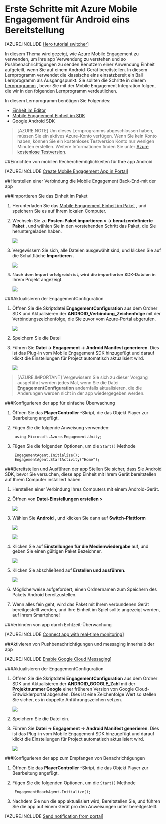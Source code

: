 <properties
    pageTitle="Erste Schritte mit Azure Mobile Engagement für Android eins Bereitstellung"
    description="Informationen Sie zur Verwendung von Azure Mobile Engagement mit Analytics und Pushbenachrichtigungen für Einheit apps bereitstellen für iOS-Geräte."
    services="mobile-engagement"
    documentationCenter="unity"
    authors="piyushjo"
    manager="erikre"
    editor="" />

<tags
    ms.service="mobile-engagement"
    ms.workload="mobile"
    ms.tgt_pltfrm="mobile-unity-android"
    ms.devlang="dotnet"
    ms.topic="hero-article"
    ms.date="08/19/2016"
    ms.author="piyushjo" />

# <a name="get-started-with-azure-mobile-engagement-for-unity-android-deployment"></a>Erste Schritte mit Azure Mobile Engagement für Android eins Bereitstellung

[AZURE.INCLUDE [Hero tutorial switcher](../../includes/mobile-engagement-hero-tutorial-switcher.md)]

In diesem Thema wird gezeigt, wie Azure Mobile Engagement zu verwenden, um Ihre app Verwendung zu verstehen und so Pushbenachrichtigungen zu senden Benutzern einer Anwendung Einheit aufgeteilt, wenn Sie auf einem Android-Gerät bereitstellen.
In diesem Lernprogramm verwendet die klassische eins einsatzbereit ein Ball Lernprogramm als Ausgangspunkt. Sie sollten die Schritte in diesem [Lernprogramm](mobile-engagement-unity-roll-a-ball.md) , bevor Sie mit der Mobile Engagement Integration folgen, die wir in den folgenden Lernprogramm verdeutlichen. 

In diesem Lernprogramm benötigen Sie Folgendes:

+ [Einheit im Editor](http://unity3d.com/get-unity)
+ [Mobile Engagement Einheit im SDK](https://aka.ms/azmeunitysdk)
+ Google Android SDK

> [AZURE.NOTE] Um dieses Lernprogramms abgeschlossen haben, müssen Sie ein aktives Azure-Konto verfügen. Wenn Sie kein Konto haben, können Sie ein kostenloses Testversion Konto nur wenigen Minuten erstellen. Weitere Informationen finden Sie unter [Azure kostenlose Testversion](https://azure.microsoft.com/pricing/free-trial/?WT.mc_id=A0E0E5C02&amp;returnurl=http%3A%2F%2Fazure.microsoft.com%2Fen-us%2Fdocumentation%2Farticles%2Fmobile-engagement-unity-android-get-started).

##<a name="a-idsetup-azmeasetup-mobile-engagement-for-your-android-app"></a><a id="setup-azme"></a>Einrichten von mobilen Recherchemöglichkeiten für Ihre app Android

[AZURE.INCLUDE [Create Mobile Engagement App in Portal](../../includes/mobile-engagement-create-app-in-portal-new.md)]

##<a name="a-idconnecting-appaconnect-your-app-to-the-mobile-engagement-backend"></a><a id="connecting-app"></a>Herstellen einer Verbindung die Mobile Engagement Back-End-mit der app

###<a name="import-the-unity-package"></a>Importieren Sie das Einheit im Paket

1. Herunterladen Sie das [Mobile Engagement Einheit im Paket](https://aka.ms/azmeunitysdk) , und speichern Sie es auf Ihrem lokalen Computer. 

2. Wechseln Sie zu **Posten-Paket importieren > -> benutzerdefinierte Paket** , und wählen Sie in den vorstehenden Schritt das Paket, die Sie heruntergeladen haben. 

    ![][70] 

3. Vergewissern Sie sich, alle Dateien ausgewählt sind, und klicken Sie auf die Schaltfläche **Importieren** . 

    ![][71] 

4. Nach dem Import erfolgreich ist, wird die importierten SDK-Dateien in Ihrem Projekt angezeigt.  

    ![][72] 

###<a name="update-the-engagementconfiguration"></a>Aktualisieren der EngagementConfiguration

1. Öffnen Sie die Skriptdatei **EngagementConfiguration** aus dem Ordner SDK und Aktualisieren der **ANDROID\_Verbindung\_Zeichenfolge** mit der Verbindungszeichenfolge, die Sie zuvor vom Azure-Portal abgerufen.  

    ![][73]

2. Speichern Sie die Datei 

3. Führen Sie **Datei -> Engagement -> Android Manifest generieren**. Dies ist das Plug-in vom Mobile Engagement SDK hinzugefügt und darauf klickt die Einstellungen für Project automatisch aktualisiert wird. 

    ![][74]

> [AZURE.IMPORTANT] Vergewissern Sie sich zu dieser Vorgang ausgeführt werden jedes Mal, wenn Sie die Datei **EngagementConfiguration** andernfalls aktualisieren, die die Änderungen werden nicht in der app wiedergegeben werden. 

###<a name="configure-the-app-for-basic-tracking"></a>Konfigurieren der app für einfache Überwachung

1. Öffnen Sie das **PlayerController** -Skript, die das Objekt Player zur Bearbeitung angefügt. 

2. Fügen Sie die folgende Anweisung verwenden:

        using Microsoft.Azure.Engagement.Unity;

3. Fügen Sie die folgenden Optionen, um die `Start()` Methode
    
        EngagementAgent.Initialize();
        EngagementAgent.StartActivity("Home");

###<a name="deploy-and-run-the-app"></a>Bereitstellen und Ausführen der app
Stellen Sie sicher, dass Sie Android SDK, bevor Sie versuchen, diese app Einheit mit Ihrem Gerät bereitstellen auf Ihrem Computer installiert haben. 

1. Herstellen einer Verbindung Ihres Computers mit einem Android-Gerät. 

2. Öffnen von **Datei-Einstellungen erstellen >** 

    ![][40]

3. Wählen Sie **Android** , und klicken Sie dann auf **Switch-Plattform**

    ![][51]

    ![][52]

4. Klicken Sie auf **Einstellungen für die Medienwiedergabe** auf, und geben Sie einen gültigen Paket Bezeichner. 

    ![][53]

5. Klicken Sie abschließend auf **Erstellen und ausführen.**

    ![][54]

6. Möglicherweise aufgefordert, einen Ordnernamen zum Speichern des Pakets Android bereitzustellen. 

7. Wenn alles fein geht, wird das Paket mit Ihrem verbundenen Gerät bereitgestellt werden, und Ihre Einheit im Spiel sollte angezeigt werden, auf Ihrem Smartphone! 

##<a name="a-idmonitoraconnect-app-with-real-time-monitoring"></a><a id="monitor"></a>Verbinden von app durch Echtzeit-Überwachung

[AZURE.INCLUDE [Connect app with real-time monitoring](../../includes/mobile-engagement-connect-app-with-monitor.md)]

##<a name="a-idintegrate-pushaenable-push-notifications-and-in-app-messaging"></a><a id="integrate-push"></a>Aktivieren von Pushbenachrichtigungen und messaging innerhalb der app

[AZURE.INCLUDE [Enable Google Cloud Messaging](../../includes/mobile-engagement-enable-google-cloud-messaging.md)]

###<a name="update-the-engagementconfiguration"></a>Aktualisieren der EngagementConfiguration

1. Öffnen Sie die Skriptdatei **EngagementConfiguration** aus dem Ordner SDK und Aktualisieren der **ANDROID\_GOOGLE\_Zahl** mit der **Projektnummer Google** einer früheren Version von Google Cloud-Entwicklerportal abgerufen. Dies ist eine Zeichenfolge Wert so stellen Sie sicher, es in doppelte Anführungszeichen setzen. 

    ![][75]

2. Speichern Sie die Datei ein. 

3. Führen Sie **Datei -> Engagement -> Android Manifest generieren**. Dies ist das Plug-in vom Mobile Engagement SDK hinzugefügt und darauf klickt die Einstellungen für Project automatisch aktualisiert wird. 

    ![][74]

###<a name="configure-the-app-to-receive-notifications"></a>Konfigurieren der app zum Empfangen von Benachrichtigungen

1. Öffnen Sie das **PlayerController** -Skript, die das Objekt Player zur Bearbeitung angefügt. 

2. Fügen Sie die folgenden Optionen, um die `Start()` Methode

        EngagementReachAgent.Initialize();

3. Nachdem Sie nun die app aktualisiert wird, Bereitstellen Sie, und führen Sie die app auf einem Gerät pro den Anweisungen unter bereitgestellt. 

[AZURE.INCLUDE [Send notification from portal](../../includes/mobile-engagement-android-send-push-from-portal.md)]

<!-- Images -->
[40]: ./media/mobile-engagement-unity-android-get-started/40.png
[70]: ./media/mobile-engagement-unity-android-get-started/70.png
[71]: ./media/mobile-engagement-unity-android-get-started/71.png
[72]: ./media/mobile-engagement-unity-android-get-started/72.png
[73]: ./media/mobile-engagement-unity-android-get-started/73.png
[74]: ./media/mobile-engagement-unity-android-get-started/74.png
[75]: ./media/mobile-engagement-unity-android-get-started/75.png
[51]: ./media/mobile-engagement-unity-android-get-started/51.png
[52]: ./media/mobile-engagement-unity-android-get-started/52.png
[53]: ./media/mobile-engagement-unity-android-get-started/53.png
[54]: ./media/mobile-engagement-unity-android-get-started/54.png
